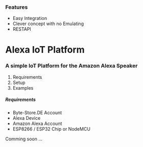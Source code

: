 ### Features

- Easy Integration
- Clever concept with no Emulating
- RESTAPI


# Alexa IoT Platform
### A simple IoT Platform for the Amazon Alexa Speaker

1. Requirements
2. Setup
3. Examples

##### Requirements
- Byte-Store.DE Account
- Alexa Device
- Amazon Alexa Account
- ESP8266 / ESP32 Chip or NodeMCU


Comming soon ...

